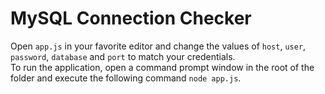 # MySQL Connection Checker
Open `app.js` in your favorite editor and change the values of `host`, `user`, `password`, `database` and `port` to match your credentials.  
To run the application, open a command prompt window in the root of the folder and execute the following command `node app.js`.
